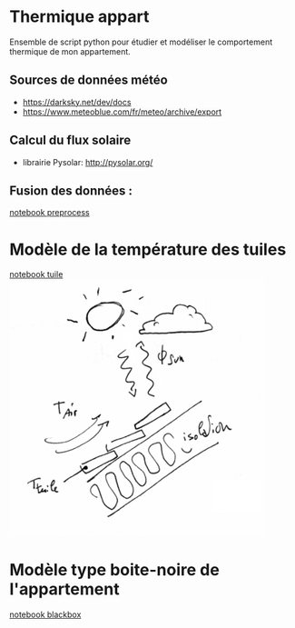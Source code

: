 # Thermique appart
Ensemble de script python pour étudier et modéliser le comportement thermique de mon appartement.


## Sources de données météo
 * https://darksky.net/dev/docs
 * https://www.meteoblue.com/fr/meteo/archive/export
 
 
## Calcul du flux solaire
 * librairie Pysolar: http://pysolar.org/
 

## Fusion des données : 
[notebook preprocess](./get_data_and_preprocess.ipynb)


# Modèle de la température des tuiles
[notebook tuile](./Model02_tuile.ipynb)
<img src="./images/sch_model02.jpg" width="450px" alt='schema mod02' />


# Modèle type boite-noire de l'appartement
[notebook blackbox](./BlackBoxModel02.ipynb)

